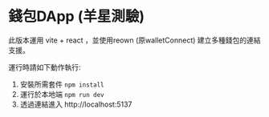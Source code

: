 # 錢包DApp (羊星測驗)
此版本運用 vite + react ，並使用reown (原walletConnect) 建立多種錢包的連結支援。

運行時請如下動作執行:

1. 安裝所需套件
`npm install`
2. 運行於本地端
`npm run dev`
3. 透過連結進入
http://localhost:5137
